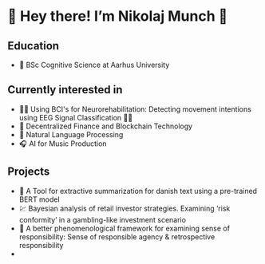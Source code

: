 # 👋 Hey there! I’m Nikolaj Munch 👋

## Education
 
- 🧠 BSc Cognitive Science at Aarhus University

## Currently interested in

- 🖖🦾 Using BCI's for Neurorehabilitation: Detecting movement intentions using EEG Signal Classification 🦿🤟
- 💸 Decentralized Finance and Blockchain Technology
- 💬 Natural Language Processing
- 🎧 AI for Music Production 

## Projects

- 📝 A Tool for extractive summarization for danish text using a pre-trained BERT model
- 💹 Bayesian analysis of retail investor strategies. Examining ‘risk conformity’ in a gambling-like investment scenario 
- 💑 A better phenomenological framework for examining sense of responsibility: Sense of responsible agency & retrospective responsibility
- 




<!---
magilogi/magilogi is a ✨ special ✨ repository because its `README.md` (this file) appears on your GitHub profile.
You can click the Preview link to take a look at your changes.
--->
